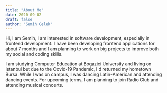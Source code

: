 ```yaml
---
title: "About Me"
date: 2020-09-02
draft: false
author: "Semih Celek"
---
```


Hi, I am Semih, I am interested in software development, especially in frontend development.
I have been developing frontend applications for about 7 months and I am planning to work on big projects to improve both my social and coding skills.

I am studying Computer Education at Bogazici University and living on Istanbul but due to the Covid-19 Pandemic, I'd returned my hometown Bursa. While I was on campus, I was dancing  Latin-American and attending dancing events. For upcoming terms, I am planning to join Radio Club and attending musical concerts.